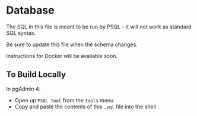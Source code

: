 # Database
The SQL in this file is meant to be run by PSQL - it will not work as 
standard SQL syntax. 

Be sure to update this file when the schema changes.

Instructions for Docker will be available soon.

## To Build Locally
In pgAdmin 4:
- Open up `PSQL Tool` from the `Tools` menu
- Copy and paste the contents of this `.sql` file into the shell